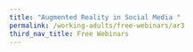 ```yaml
---
title: "Augmented Reality in Social Media "
permalink: /working-adults/free-webinars/ar3
third_nav_title: Free Webinars
---
```

